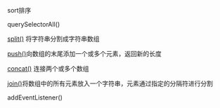 sort排序

querySelectorAll()

[split()](http://www.w3school.com.cn/jsref/jsref_split.asp) 将字符串分割成字符串数组

[push()](http://www.w3school.com.cn/jsref/jsref_push.asp)向数组的末尾添加一个或多个元素，返回新的长度

[concat()](http://www.w3school.com.cn/jsref/jsref_concat_array.asp)  连接两个或多个数组

[join()](http://www.w3school.com.cn/jsref/jsref_join.asp)将数组中的所有元素放入一个字符串，元素通过指定的分隔符进行分割

addEventListener()